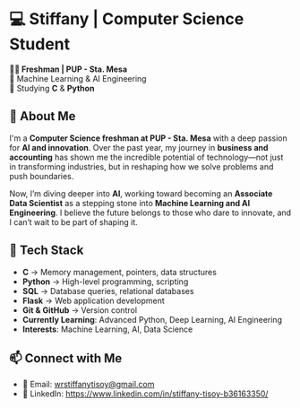 # 💻 Stiffany | Computer Science Student  
**👩‍💻 Freshman | PUP - Sta. Mesa**  
🔹 Machine Learning & AI Engineering  
🔹 Studying **C** & **Python**  

## 🚀 About Me  
I'm a **Computer Science freshman at PUP - Sta. Mesa** with a deep passion for **AI and innovation**. Over the past year, my journey in **business and accounting** has shown me the incredible potential of technology—not just in transforming industries, but in reshaping how we solve problems and push boundaries.    

Now, I’m diving deeper into **AI**, working toward becoming an **Associate Data Scientist** as a stepping stone into **Machine Learning and AI Engineering**. I believe the future belongs to those who dare to innovate, and I can’t wait to be part of shaping it.  


## 🔧 Tech Stack  
- **C** → Memory management, pointers, data structures  
- **Python** → High-level programming, scripting  
- **SQL** → Database queries, relational databases  
- **Flask** → Web application development  
- **Git & GitHub** → Version control 
- **Currently Learning**: Advanced Python, Deep Learning, AI Engineering  
- **Interests**: Machine Learning, AI, Data Science  

## 📫 Connect with Me  
- 📩 Email: wrstiffanytisoy@gmail.com
- 🔗 LinkedIn: https://www.linkedin.com/in/stiffany-tisoy-b36163350/
